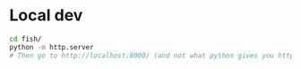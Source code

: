 
# Local dev

```bash
cd fish/
python -m http.server
# Then go to http://localhost:8000/ (and not what python gives you http://[::]:8000/ otherwise webcam doesn't work)
```
